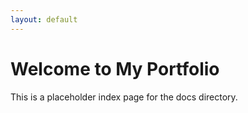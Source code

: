 ```yaml
---
layout: default
---
```


# Welcome to My Portfolio

This is a placeholder index page for the docs directory.